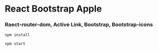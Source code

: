 # React Bootstrap Apple

### Raect-router-dom, Active Link, Bootstrap, Bootstrap-icons

`npm install`

`npm start`
